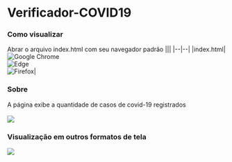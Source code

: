 # Verificador-COVID19


### Como visualizar
Abrar o arquivo index.html com seu navegador padrão
|||
|--|--|
|index.html|![Google Chrome](https://img.shields.io/badge/Google%20Chrome-4285F4?style=for-the-badge&logo=GoogleChrome&logoColor=white) <br> ![Edge](https://img.shields.io/badge/Edge-0078D7?style=for-the-badge&logo=Microsoft-edge&logoColor=white) <br> ![Firefox](https://img.shields.io/badge/Firefox-FF7139?style=for-the-badge&logo=Firefox-Browser&logoColor=white)|

### Sobre
A página exibe a quantidade de casos de covid-19 registrados 
<br><br>
![](https://github.com/Riquecelo/d3_challenge/blob/main/gif/verificador.gif)

### Visualização em outros formatos de tela
![](https://github.com/Riquecelo/d3_challenge/blob/main/gif/verificador-responsivo.gif)
